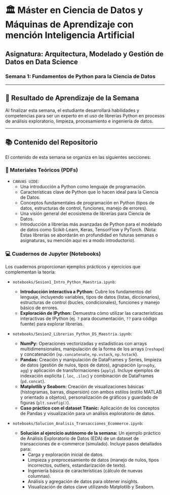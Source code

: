 # 🏛️ Máster en Ciencia de Datos y Máquinas de Aprendizaje con mención Inteligencia Artificial
## Asignatura: Arquitectura, Modelado y Gestión de Datos en Data Science

### Semana 1: Fundamentos de Python para la Ciencia de Datos

---

## 🎯 Resultado de Aprendizaje de la Semana

Al finalizar esta semana, el estudiante desarrollará habilidades y competencias para ser un experto en el uso de librerías Python en procesos de análisis exploratorio, limpieza, procesamiento e ingeniería de datos.

---

## 📚 Contenido del Repositorio

El contenido de esta semana se organiza en las siguientes secciones:

### 📄 Materiales Teóricos (PDFs)

*   `CANVAS UIDE`:
    *   Una introducción a Python como lenguaje de programación.
    *   Características clave de Python que lo hacen ideal para la Ciencia de Datos.
    *   Conceptos fundamentales de programación en Python (tipos de datos, estructuras de control, funciones, manejo de errores).
    *   Una visión general del ecosistema de librerías para Ciencia de Datos.
    *   Introducción a librerías más avanzadas de Python para el modelado de datos como Scikit-Learn, Keras, TensorFlow y PyTorch. (Nota: Estas librerías se abordarán en profundidad en futuras semanas o asignaturas, su mención aquí es a modo introductorio).

### 💻 Cuadernos de Jupyter (Notebooks)

Los cuadernos proporcionan ejemplos prácticos y ejercicios que complementan la teoría:

*   `notebooks/Sesion1_Intro_Python_Maestria.ipynb`:
    *   **Introducción interactiva a Python:** Cubre los fundamentos del lenguaje, incluyendo variables, tipos de datos (listas, diccionarios), estructuras de control (bucles, condicionales), funciones y manejo básico de errores.
    *   **Exploración de IPython:** Demuestra cómo utilizar las características interactivas de IPython (ej. `?` para documentación, `??` para código fuente) para explorar librerías.

*   `notebooks/Sesion2_Librerias_Python_DS_Maestria.ipynb`:
    *   **NumPy:** Operaciones vectorizadas y estadísticas con arrays multidimensionales, manipulación de la forma de los arrays (`reshape`) y concatenación (`np.concatenate`, `np.vstack`, `np.hstack`).
    *   **Pandas:** Creación y manipulación de DataFrames y Series, limpieza de datos (gestión de nulos, tipos de datos), agrupación (`groupby`, `agg`) y aplicación de transformaciones (`apply`). Incluye ejemplos de indexación explícita (`.loc`, `.iloc`) y combinación de DataFrames (`pd.concat`).
    *   **Matplotlib y Seaborn:** Creación de visualizaciones básicas (histogramas, barras, dispersión) con ambos estilos (estilo MATLAB y orientado a objetos), personalización de gráficos y guardado de figuras (`plt.savefig()`).
    *   **Caso práctico con el dataset Titanic:** Aplicación de los conceptos de Pandas y visualización para un análisis exploratorio de datos.

*   `notebooks/Solucion_Analisis_Transacciones_Ecommerce.ipynb`:
    *   **Solución al ejercicio autónomo de la semana:** Un ejemplo práctico de Análisis Exploratorio de Datos (EDA) de un dataset de transacciones de e-commerce (simulado). Incluye pasos detallados para:
        *   Carga y exploración inicial de datos.
        *   Limpieza y preprocesamiento de datos (manejo de nulos, tipos incorrectos, outliers, estandarización de texto).
        *   Ingeniería básica de características (cálculo de nuevas columnas).
        *   Análisis y agregación de datos para obtener insights.
        *   Visualización de datos clave utilizando Matplotlib y Seaborn.


